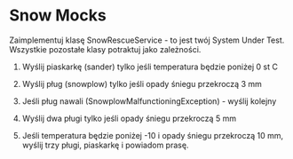 Snow Mocks
==========

Zaimplementuj klasę SnowRescueService - to jest twój System Under Test. Wszystkie pozostałe klasy potraktuj jako zależności.

1. Wyślij piaskarkę (sander) tylko jeśli temperatura będzie poniżej 0 st C

1. Wyślij pług (snowplow) tylko jeśli opady śniegu przekroczą 3 mm
	
1. Jeśli pług nawali (SnowplowMalfunctioningException) - wyślij kolejny
		
1. Wyślij dwa pługi tylko jeśli opady śniegu przekroczą 5 mm

1. Jeśli temperatura będzie poniżej -10 i opady śniegu przekroczą 10 mm, wyślij trzy pługi, piaskarkę i powiadom prasę. 	 

